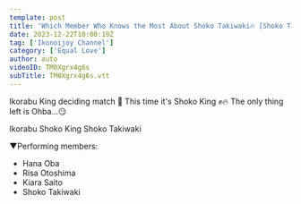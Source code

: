 ```yaml
---
template: post
title: 'Which Member Who Knows the Most About Shoko Takiwaki🔥 [Shoko Takiwaki]'
date: 2023-12-22T10:00:19Z
tag: ['Ikonoijoy Channel']
category: ['Equal Love']
author: auto 
videoID: TM0Xgrx4g6s
subTitle: TM0Xgrx4g6s.vtt
---
```

Ikorabu King deciding match 👑 This time it's Shoko King ✊🔥
The only thing left is Ohba...😏

Ikorabu Shoko King Shoko Takiwaki


▼Performing members:

- Hana Oba
- Risa Otoshima
- Kiara Saito
- Shoko Takiwaki
